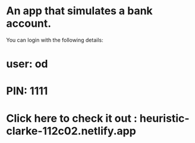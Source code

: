# An app that simulates a bank account.

You can login with the following details:

# user: od

# PIN: 1111

# Click here to check it out : heuristic-clarke-112c02.netlify.app
